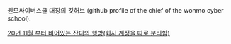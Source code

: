 원모싸이버스쿨 대장의 깃허브
(github profile of the chief of the wonmo cyber school). 


[20년 11월 부터 비어있는 잔디의 행방(회사 계정을 따로 분리함)](https://github.com/yeowonmo)
